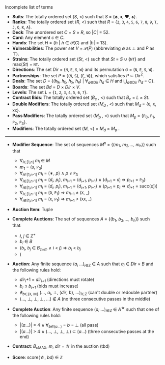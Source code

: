Incomplete list of terms

- **Suits**: The totally ordered set (_S_, &lt;) such that _S_ = {&clubs;, &diams;, &hearts;, &spades;}.
- **Ranks**: The totally ordered set (_R_, &lt;) such that _R_ = {`2`, `3`, `4`, `5`, `6`, `7`, `8`, `9`, `T`, `J`, `Q`, `K`, `A`}.
- **Deck**: The unordered set _C_ = _S_ &times; _R_, so |_C_| = 52.
- **Card**: Any element _c_ &in; _C_.
- **Hands**: The set _H_ = {_h_ | _h_ &in; &Pscr;(_C_) and |_h_| = 13}.
- **Vulnerabilities**: The power set _V_ = &Pscr;(_P_) (abbreviating &empty; as &bottom; and _P_ as &top;).
- **Strains**: The totally ordered set (_St_, &lt;) such that _St_ = _S_ &cup; {`NT`} and max(_St_) = `NT`.
- **Directions**: The set _Dir_ = {`N`, `E`, `S`, `W`} and its permutation &sigma; = (`N`, `E`, `S`, `W`).
- **Partnerships**: The set _P_ = {(`N`, `S`), (`E`, `W`)}, which satisfies _P_ &sub; _Dir_<sup>2</sup>.
- **Deals**: The set _D_ = {(_h_<sub>`N`</sub>, _h_<sub>`E`</sub>, _h_<sub>`S`</sub>, _h_<sub>`W`</sub>) | &forall;<sub>_d_&in;Dir</sub> _h_<sub>_d_</sub> &in; _H_ and &bigcup;<sub>_d_&in;Dir</sub> _h_<sub>_d_</sub> = _C_}.
- **Boards**: The set _Bd_ = _D_ &times; _Dir_ &times; _V_.
- **Levels**: The set _L_ = {`1`, `2`, `3`, `4`, `5`, `6`, `7`}.
- **Contract Bids**: The totally ordered set (_B_<sub>_c_</sub> , &lt;) such that _B_<sub>_c_</sub> = _L_ &times; _St_.
- **Double Modifiers**: The totally ordered set (_M_<sub>_d_</sub> , &lt;) such that _M_<sub>_d_</sub> = {`O`, `X`, `XX`}.
- **Pass Modifiers**: The totally ordered set (_M_<sub>_p_</sub> , &lt;) such that _M_<sub>_p_</sub> = {`P`<sub>0</sub>, `P`<sub>1</sub>, `P`<sub>2</sub>, `P`<sub>3</sub>}.
- **Modifiers**: The  totally ordered set (_M_, &lt;) = _M_<sub>_d_</sub> &times; _M_<sub>_p_</sub> .
---
- **Modifier Sequence**: The set of sequences _M_<sup>n</sup> = {(_m_<sub>1</sub>, _m_<sub>2</sub>,..., _m_<sub>n</sub>)} such that
    - &forall;<sub>_i_&in;[1,_n_]</sub> _m_<sub>_i_</sub> &in; _M_
    - _m_<sub>_1_</sub> = (`O`, `P`<sub>0</sub>)
    - &forall;<sub>_i_&in;[1,_n_-1]</sub> _m_<sub>_i_</sub> = (&lowast;, _p_) &and; _p_ &ne; `P`<sub>3</sub>
    - &forall;<sub>_i_&in;[1,_n_-1]</sub> _m_<sub>_i_</sub> = (_d_<sub>_i_</sub>, _p_<sub>_i_</sub>), _m_<sub>_i_+1</sub> = (_d_<sub>_i+1_</sub>, _p_<sub>_i_+1</sub>) &and; (_d_<sub>_i_+1</sub> = _d_<sub>_i_</sub> &rArr; _p_<sub>_i_+1</sub> = `P`<sub>0</sub>)
    - &forall;<sub>_i_&in;[1,_n_-1]</sub> _m_<sub>_i_</sub> = (_d_<sub>_i_</sub>, _p_<sub>_i_</sub>), _m_<sub>_i_+1</sub> = (_d_<sub>_i+1_</sub>, _p_<sub>_i_+1</sub>) &and; (_p_<sub>_i_+1</sub> = _p_<sub>_i_</sub> &rArr; _d_<sub>_i_+1</sub> = succ(_d_<sub>_i_</sub>))
    - &forall;<sub>_i_&in;[1,_n_-1]</sub> _m_<sub>_i_</sub> = (`O`, `P`<sub>1</sub>) &rArr; _m_<sub>_i_+1</sub> &ne; (`X`, _)
    - &forall;<sub>_i_&in;[1,_n_-1]</sub> _m_<sub>_i_</sub> = (`X`, `P`<sub>1</sub>) &rArr; _m_<sub>_i_+1</sub> &ne; (`XX`, _)


- **Auction Item**: Tuple 
- **Complete Auctions**: The set of sequences _A_ = {(_b_<sub>1</sub>, _b_<sub>2</sub>,..., _b_<sub>n</sub>)} such that:
    - _i_, _j_ &in; &Zopf;<sup>+</sup>
    - _b_<sub>_i_</sub> &in; _B_
    - (_b_<sub>_i_</sub>, _b_<sub>_j_</sub> &in; _B_<sub>_c_&times;_m_</sub> &and; _i_ &lt; _j_) ⇒ _b_<sub>_i_</sub> &lt; _b_<sub>_j_</sub>
    - (

- **Auction**: Any finite sequence (_a_<sub>_i_</sub> ...)<sub>_i_&in;&Zopf;</sub> &in; _A_ such that _a_<sub>_i_</sub> &in; _Dir_ &times; _B_ and the following rules hold:
    - _dir_<sub>_i_</sub>+1 = _dir_<sub>_i+1_</sub> (directions must rotate)
    - _b_<sub>_i_</sub> &le; _b_<sub>_i+1_</sub> (bids must increase)
    - &nexist;<sub>_b_&in;{`X`, `XX`}</sub> (..., _a_<sub>_i_</sub>, &bottom;, (_dir_, _b_), ...)<sub>_i_&in;&Zopf;</sub> (can't double or redouble partner)
    - (..., &bottom;, &bottom;, &bottom;, ...) &notin; _A_ (no three consecutive passes in the middle)
- **Complete Auction**: Any finite sequence (_a_<sub>_i_</sub> ...)<sub>_i_&in;&Zopf;</sub> &in; _A_<sup>&star;</sup> such that one of the following rules hold:
    - |(_a_...)| = 4 &and; &forall;<sub>_b_&in;(_a_...)</sub> = _b_ = &bottom; (all pass)
    - |(_a_...)| > 4 &and; (..., &bottom;, &bottom;, &bottom;) &sub; (_a_...) (three consecutive passes at the end)
- **Contract**: _B_<sub>_c_</sub><sub>MAX</sub>, _m_, _dir_ = &star; in the auction (tbd)
- **Score**: score(&star;, _bd_) &in; &Zopf;